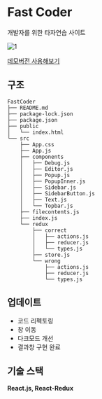 # Fast Coder
개발자를 위한 타자연습 사이트

![1](https://i.imgur.com/l87DvjT.gif)  

[데모버전 사용해보기](https://zingy-pastelito-4942b8.netlify.app/)
## 구조
```
FastCoder
├── README.md
├── package-lock.json
├── package.json
├── public
│   └── index.html
└── src
    ├── App.css
    ├── App.js
    ├── components
    │   ├── Debug.js
    │   ├── Editor.js
    │   ├── Popup.js
    │   ├── PopupInner.js
    │   ├── Sidebar.js
    │   ├── SidebarButton.js
    │   ├── Text.js
    │   └── Topbar.js
    ├── filecontents.js
    ├── index.js
    └── redux
        ├── correct
        │   ├── actions.js
        │   ├── reducer.js
        │   └── types.js
        ├── store.js
        └── wrong
            ├── actions.js
            ├── reducer.js
            └── types.js
```


## 업데이트
- 코드 리펙토링
- 창 이동
- 다크모드 개선
- 결과창 구현 완료

## 기술 스택
**React.js, React-Redux**
